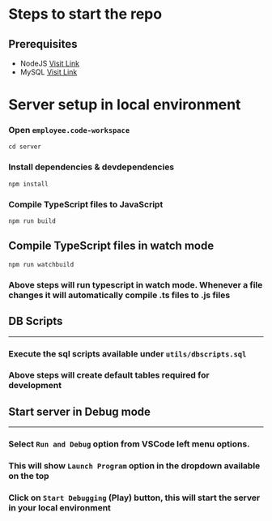 # Steps to start the repo

## Prerequisites

- NodeJS [Visit Link](https://nodejs.org/en/download/)
- MySQL [Visit Link](https://dev.mysql.com/downloads/installer/)

# Server setup in local environment

### Open `employee.code-workspace`

```
cd server
```

### Install dependencies & devdependencies

```
npm install
```

### Compile TypeScript files to JavaScript

```
npm run build
```

## Compile TypeScript files in watch mode

```
npm run watchbuild
```

### Above steps will run typescript in watch mode. Whenever a file changes it will automatically compile .ts files to .js files

## DB Scripts

---

### Execute the sql scripts available under `utils/dbscripts.sql`

### Above steps will create default tables required for development

## Start server in Debug mode

---

### Select `Run and Debug` option from VSCode left menu options.

### This will show `Launch Program` option in the dropdown available on the top

### Click on `Start Debugging` (Play) button, this will start the server in your local environment

